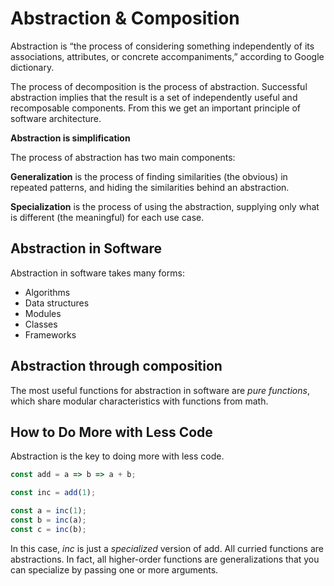 # Abstraction & Composition

Abstraction is “the process of considering something independently of its associations, attributes, or concrete accompaniments,” according to Google dictionary.

The process of decomposition is the process of abstraction. Successful abstraction implies that the result is a set of independently useful and recomposable components. From this we get an important principle of software architecture.

**Abstraction is simplification**

The process of abstraction has two main components:

**Generalization** is the process of finding similarities (the obvious) in repeated patterns, and hiding the similarities behind an abstraction.

**Specialization** is the process of using the abstraction, supplying only what is different (the meaningful) for each use case.

## Abstraction in Software

Abstraction in software takes many forms:

* Algorithms
* Data structures
* Modules
* Classes
* Frameworks
 
## Abstraction through composition

The most useful functions for abstraction in software are *pure functions*, which share modular characteristics with functions from math.

## How to Do More with Less Code

Abstraction is the key to doing more with less code.

```js
const add = a => b => a + b;

const inc = add(1);

const a = inc(1);
const b = inc(a);
const c = inc(b);
```

In this case, *inc* is just a *specialized* version of add. All curried functions are abstractions. In fact, all higher-order functions are generalizations that you can specialize by passing one or more arguments.
